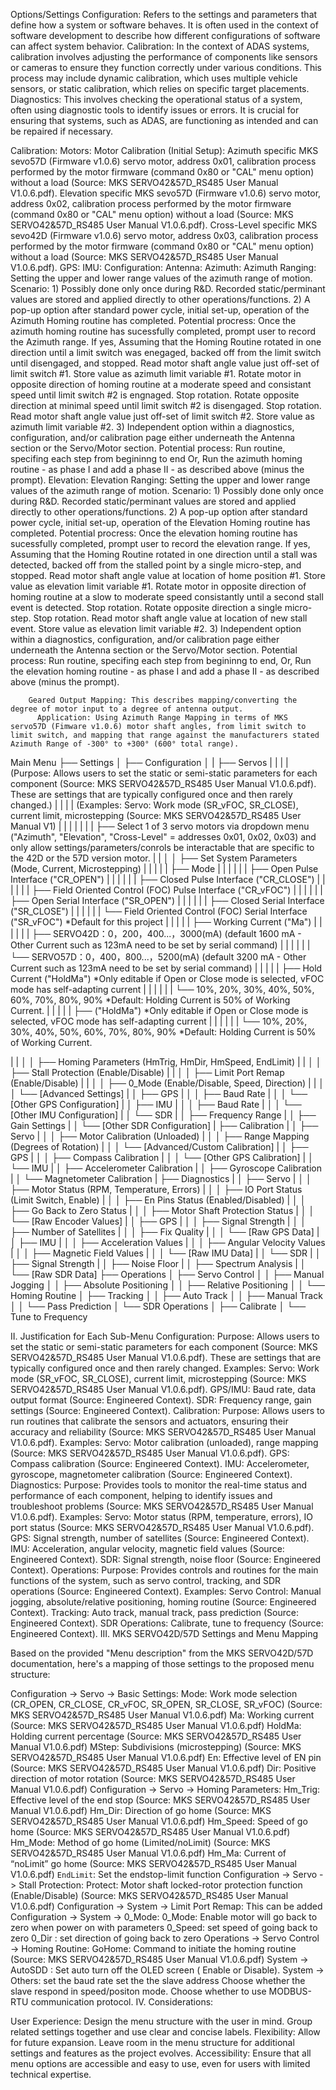 Options/Settings
Configuration: Refers to the settings and parameters that define how a system or software behaves. It is often used in the context of software development to describe how different configurations of software can affect system behavior.
Calibration: In the context of ADAS systems, calibration involves adjusting the performance of components like sensors or cameras to ensure they function correctly under various conditions. This process may include dynamic calibration, which uses multiple vehicle sensors, or static calibration, which relies on specific target placements. 
Diagnostics: This involves checking the operational status of a system, often using diagnostic tools to identify issues or errors. It is crucial for ensuring that systems, such as ADAS, are functioning as intended and can be repaired if necessary. 

  Calibration:
    Motors:
      Motor Calibration (Initial Setup): 
        Azimuth specific MKS sevo57D (Firmware v1.0.6) servo motor, address 0x01, calibration process performed by the motor firmware (command 0x80 or "CAL" menu option) without a load (Source: MKS SERVO42&57D_RS485 User Manual V1.0.6.pdf).
        Elevation specific MKS sevo57D (Firmware v1.0.6) servo motor, address 0x02, calibration process performed by the motor firmware (command 0x80 or "CAL" menu option) without a load (Source: MKS SERVO42&57D_RS485 User Manual V1.0.6.pdf).
        Cross-Level specific MKS sevo42D (Firmware v1.0.6) servo motor, address 0x03, calibration process performed by the motor firmware (command 0x80 or "CAL" menu option) without a load (Source: MKS SERVO42&57D_RS485 User Manual V1.0.6.pdf).
    GPS:
    IMU:
  Configuration:
    Antenna:
      Azimuth:
        Azimuth Ranging: Setting the upper and lower range values of the azimuth range of motion. 
          Scenario: 
            1) Possibly done only once during R&D. Recorded static/perminant values are stored and applied directly to other operations/functions.
            2) A pop-up option after standard power cycle, initial set-up, operation of the Azimuth Homing routine has completed.
              Potential procress: 
                Once the azimuth homing routine has sucessfully completed, prompt user to record the Azimuth range.
                If yes,
                  Assuming that the Homing Routine rotated in one direction until a limit switch was enegaged, backed off from the limit switch until disengaged, and stopped.
                    Read motor shaft angle value just off-set of limit switch #1.
                    Store value as azimuth limit variable #1.
                    Rotate motor in opposite direction of homing routine at a moderate speed and consistant speed until limit switch #2 is engnaged.
                    Stop rotation.
                    Rotate opposite direction at minimal speed until limit switch #2 is disengaged.
                    Stop rotation.
                    Read motor shaft angle value just off-set of limit switch #2.
                    Store value as azimuth limit variable #2.
            3) Independent option within a diagnostics, configuration, and/or calibration page either underneath the Antenna section or the Servo/Motor section.
                Potential process:
                  Run routine, specifing each step from begininng to end
                  Or, 
                  Run the azimuth homing routine - as phase I and add a phase II - as described above (minus the prompt). 
      Elevation:
        Elevation Ranging: Setting the upper and lower range values of the azimuth range of motion. 
          Scenario: 
            1) Possibly done only once during R&D. Recorded static/perminant values are stored and applied directly to other operations/functions.
            2) A pop-up option after standard power cycle, initial set-up, operation of the Elevation Homing routine has completed.
              Potential procress: 
                Once the elevation homing routine has sucessfully completed, prompt user to record the elevation range.
                If yes,
                  Assuming that the Homing Routine rotated in one direction until a stall was detected, backed off from the stalled point by a single micro-step, and stopped.
                    Read motor shaft angle value at location of home position #1.
                    Store value as elevation limit variable #1.
                    Rotate motor in opposite direction of homing routine at a slow to moderate speed consistantly until a second stall event is detected.
                    Stop rotation.
                    Rotate opposite direction a single micro-step.
                    Stop rotation.
                    Read motor shaft angle value at location of new stall event.
                    Store value as elevation limit variable #2.
            3) Independent option within a diagnostics, configuration, and/or calibration page either underneath the Antenna section or the Servo/Motor section.
                Potential process:
                  Run routine, specifing each step from begininng to end,
                  Or, 
                  Run the elevation homing routine - as phase I and add a phase II - as described above (minus the prompt). 
                  
        Geared Output Mapping: This describes mapping/converting the degree of motor input to a degree of antenna output.
          Application: Using Azimuth Range Mapping in terms of MKS servo57D (Fimware v1.0.6) motor shaft angles, from limit switch to limit switch, and mapping that range against the manufacturers stated Azimuth Range of -300° to +300° (600° total range).

Main Menu
├── Settings
│   ├── Configuration
│   |   ├── Servos
|   |   |   |  (Purpose: Allows users to set the static or semi-static parameters for each component (Source: MKS SERVO42&57D_RS485 User Manual V1.0.6.pdf). These are settings that are typically configured once and then rarely changed.)
|   |   |   |  (Examples: Servo: Work mode (SR_vFOC, SR_CLOSE), current limit, microstepping (Source: MKS SERVO42&57D_RS485 User Manual V1)
|   |   |   |
|   |   |   ├── Select 1 of 3 servo motors via dropdown menu ("Azimuth", "Elevation", "Cross-Level" = addresses 0x01, 0x02, 0x03) and only allow settings/parameters/conrols be interactable that are specific to the 42D or the 57D version motor.
|   |   │   │   ├── Set System Parameters (Mode, Current, Microstepping)
|   |   |   |   |   ├── Mode
|   |   |   |   |   |   ├── Open Pulse Interface ("CR_OPEN")
|   |   |   |   |   |   ├── Closed Pulse Interface ("CR_CLOSE")
|   |   |   |   |   |   ├── Field Oriented Control (FOC) Pulse Interface ("CR_vFOC")
|   |   |   |   |   |   ├── Open Serial Interface ("SR_OPEN")
|   |   |   |   |   |   ├── Closed Serial Interface ("SR_CLOSE")
|   |   |   |   |   |   └── Field Oriented Control (FOC) Serial Interface ("SR_vFOC") *Default for this project
|   |   |   |   |   ├── Working Current ("Ma")
|   |   |   |   |   |   ├── SERVO42D：0，200，400...，3000(mA) (default 1600 mA - Other Current such as 123mA need to be set by serial command)
|   |   |   |   |   |   └── SERVO57D：0，400，800...，5200(mA) (default 3200 mA - Other Current such as 123mA need to be set by serial command)
|   |   |   |   |   ├── Hold Current ("HoldMa") *Only editable if Open or Close mode is selected, vFOC mode has self-adapting current
|   |   |   |   |   |   └── 10%, 20%, 30%, 40%, 50%, 60%, 70%, 80%, 90% *Default: Holding Current is 50% of Working Current.
|   |   |   |   |   ├──  ("HoldMa") *Only editable if Open or Close mode is selected, vFOC mode has self-adapting current
|   |   |   |   |   |   └── 10%, 20%, 30%, 40%, 50%, 60%, 70%, 80%, 90% *Default: Holding Current is 50% of Working Current.

|   |   │   │   ├── Homing Parameters (HmTrig, HmDir, HmSpeed, EndLimit)
|   |   │   │   ├── Stall Protection (Enable/Disable)
|   |   │   │   ├── Limit Port Remap (Enable/Disable)
|   |   │   │   ├── 0_Mode (Enable/Disable, Speed, Direction)
|   |   │   │   └── [Advanced Settings]
|   │   ├── GPS
|   │   │   ├── Baud Rate
|   │   │   └── [Other GPS Configuration]
|   │   ├── IMU
|   │   │   ├── Baud Rate
|   │   │   └── [Other IMU Configuration]
|   │   └── SDR
|   │       ├── Frequency Range
|   │       ├── Gain Settings
|   │       └── [Other SDR Configuration]
|   ├── Calibration
|   │   ├── Servo
|   │   │   ├── Motor Calibration (Unloaded)
|   │   │   ├── Range Mapping (Degrees of Rotation)
|   │   │   └── [Advanced/Custom Calibration]
|   │   ├── GPS
|   │   │   ├── Compass Calibration
|   │   │   └── [Other GPS Calibration]
|   │   └── IMU
|   │       ├── Accelerometer Calibration
|   │       ├── Gyroscope Calibration
|   │       └── Magnetometer Calibration
|   ├── Diagnostics
|   │   ├── Servo
|   │   │   ├── Motor Status (RPM, Temperature, Errors)
|   │   │   ├── IO Port Status (Limit Switch, Enable)
|   │   │   ├── En Pins Status (Enabled/Disabled)
|   │   │   ├── Go Back to Zero Status
|   │   │   ├── Motor Shaft Protection Status
|   │   │   └── [Raw Encoder Values]
|   │   ├── GPS
|   │   │   ├── Signal Strength
|   │   │   ├── Number of Satellites
|   │   │   ├── Fix Quality
|   │   │   └── [Raw GPS Data]
|   │   ├── IMU
|   │   │   ├── Acceleration Values
|   │   │   ├── Angular Velocity Values
|   │   │   ├── Magnetic Field Values
|   │   │   └── [Raw IMU Data]
|   │   └── SDR
|   │       ├── Signal Strength
|   │       ├── Noise Floor
|   │       ├── Spectrum Analysis
|   │       └── [Raw SDR Data]
├── Operations
│   ├── Servo Control
│   │   ├── Manual Jogging
│   │   ├── Absolute Positioning
│   │   ├── Relative Positioning
│   │   └── Homing Routine
│   ├── Tracking
│   │   ├── Auto Track
│   │   ├── Manual Track
│   │   └── Pass Prediction
│   └── SDR Operations
│       ├── Calibrate
│       └── Tune to Frequency


II. Justification for Each Sub-Menu
Configuration:
Purpose: Allows users to set the static or semi-static parameters for each component (Source: MKS SERVO42&57D_RS485 User Manual V1.0.6.pdf). These are settings that are typically configured once and then rarely changed.
Examples:
Servo: Work mode (SR_vFOC, SR_CLOSE), current limit, microstepping (Source: MKS SERVO42&57D_RS485 User Manual V1.0.6.pdf).
GPS/IMU: Baud rate, data output format (Source: Engineered Context).
SDR: Frequency range, gain settings (Source: Engineered Context).
Calibration:
Purpose: Allows users to run routines that calibrate the sensors and actuators, ensuring their accuracy and reliability (Source: MKS SERVO42&57D_RS485 User Manual V1.0.6.pdf).
Examples:
Servo: Motor calibration (unloaded), range mapping (Source: MKS SERVO42&57D_RS485 User Manual V1.0.6.pdf).
GPS: Compass calibration (Source: Engineered Context).
IMU: Accelerometer, gyroscope, magnetometer calibration (Source: Engineered Context).
Diagnostics:
Purpose: Provides tools to monitor the real-time status and performance of each component, helping to identify issues and troubleshoot problems (Source: MKS SERVO42&57D_RS485 User Manual V1.0.6.pdf).
Examples:
Servo: Motor status (RPM, temperature, errors), IO port status (Source: MKS SERVO42&57D_RS485 User Manual V1.0.6.pdf).
GPS: Signal strength, number of satellites (Source: Engineered Context).
IMU: Acceleration, angular velocity, magnetic field values (Source: Engineered Context).
SDR: Signal strength, noise floor (Source: Engineered Context).
Operations:
Purpose: Provides controls and routines for the main functions of the system, such as servo control, tracking, and SDR operations (Source: Engineered Context).
Examples:
Servo Control: Manual jogging, absolute/relative positioning, homing routine (Source: Engineered Context).
Tracking: Auto track, manual track, pass prediction (Source: Engineered Context).
SDR Operations: Calibrate, tune to frequency (Source: Engineered Context).
III. MKS SERVO42D/57D Settings and Menu Mapping

Based on the provided "Menu description" from the MKS SERVO42D/57D documentation, here's a mapping of those settings to the proposed menu structure:

Configuration -> Servo -> Basic Settings:
Mode: Work mode selection (CR_OPEN, CR_CLOSE, CR_vFOC, SR_OPEN, SR_CLOSE, SR_vFOC) (Source: MKS SERVO42&57D_RS485 User Manual V1.0.6.pdf)
Ma: Working current (Source: MKS SERVO42&57D_RS485 User Manual V1.0.6.pdf)
HoldMa: Holding current percentage (Source: MKS SERVO42&57D_RS485 User Manual V1.0.6.pdf)
MStep: Subdivisions (microstepping) (Source: MKS SERVO42&57D_RS485 User Manual V1.0.6.pdf)
En: Effective level of EN pin (Source: MKS SERVO42&57D_RS485 User Manual V1.0.6.pdf)
Dir: Positive direction of motor rotation (Source: MKS SERVO42&57D_RS485 User Manual V1.0.6.pdf)
Configuration -> Servo -> Homing Parameters:
Hm_Trig: Effective level of the end stop (Source: MKS SERVO42&57D_RS485 User Manual V1.0.6.pdf)
Hm_Dir: Direction of go home (Source: MKS SERVO42&57D_RS485 User Manual V1.0.6.pdf)
Hm_Speed: Speed of go home (Source: MKS SERVO42&57D_RS485 User Manual V1.0.6.pdf)
Hm_Mode: Method of go home (Limited/noLimit) (Source: MKS SERVO42&57D_RS485 User Manual V1.0.6.pdf)
Hm_Ma: Current of “noLimit” go home (Source: MKS SERVO42&57D_RS485 User Manual V1.0.6.pdf)
`EndLimit`: Set the endstop-limit function
Configuration -> Servo -> Stall Protection:
Protect: Motor shaft locked-rotor protection function (Enable/Disable) (Source: MKS SERVO42&57D_RS485 User Manual V1.0.6.pdf)
Configuration -> System -> Limit Port Remap: This can be added
Configuration -> System -> 0_Mode:
0_Mode: Enable motor will go back to zero when power on with parameters
0_Speed: set speed of going back to zero
0_Dir : set direction of going back to zero
Operations -> Servo Control -> Homing Routine:
GoHome: Command to initiate the homing routine (Source: MKS SERVO42&57D_RS485 User Manual V1.0.6.pdf)
System -> AutoSDD :
Set auto turn off the OLED screen ( Enable or Disable).
System -> Others:
set the baud rate
set the the slave address
Choose whether the slave respond in speed/positon mode.
Choose whether to use MODBUS-RTU communication protocol.
IV. Considerations:

User Experience: Design the menu structure with the user in mind. Group related settings together and use clear and concise labels.
Flexibility: Allow for future expansion. Leave room in the menu structure for additional settings and features as the project evolves.
Accessibility: Ensure that all menu options are accessible and easy to use, even for users with limited technical expertise.

